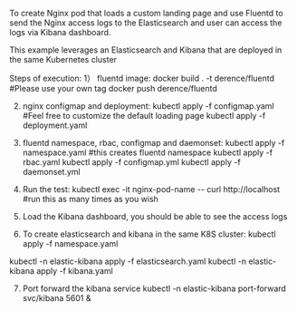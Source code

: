 To create Nginx pod that loads a custom landing page and use Fluentd to send the Nginx access logs to the Elasticsearch and user can access the logs via Kibana dashboard.

This example leverages an Elasticsearch and Kibana that are deployed in the same Kubernetes cluster

Steps of execution:
1） fluentd image:
docker build . -t derence/fluentd #Please use your own tag
docker push derence/fluentd

2) nginx configmap and deployment:
kubectl apply -f configmap.yaml #Feel free to customize the default loading page
kubectl apply -f deployment.yaml 

3) fluentd namespace, rbac, configmap and daemonset:
kubectl apply -f namespace.yaml #this creates fluentd namespace 
kubectl apply -f rbac.yaml 
kubectl apply -f configmap.yml 
kubectl apply -f daemonset.yml 

4) Run the test:
kubectl exec -it nginx-pod-name -- curl http://localhost #run this as many times as you wish

5) Load the Kibana dashboard, you should be able to see the access logs

6) To create elasticsearch and kibana in the same K8S cluster:
kubectl apply -f namespace.yaml

kubectl -n elastic-kibana apply -f elasticsearch.yaml
kubectl -n elastic-kibana apply -f kibana.yaml

7) Port forward the kibana service
kubectl -n elastic-kibana port-forward svc/kibana 5601 &
